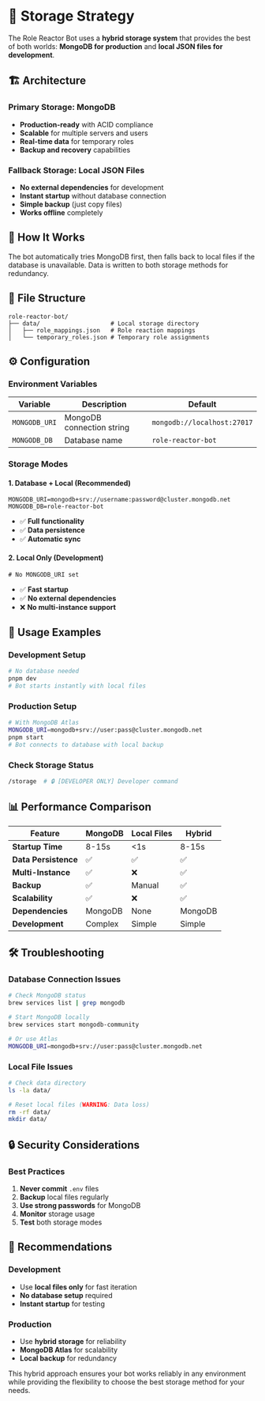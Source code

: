 # 💾 Storage Strategy

The Role Reactor Bot uses a **hybrid storage system** that provides the best of both worlds: **MongoDB for production** and **local JSON files for development**.

## 🏗️ Architecture

### **Primary Storage: MongoDB**
- **Production-ready** with ACID compliance
- **Scalable** for multiple servers and users
- **Real-time data** for temporary roles
- **Backup and recovery** capabilities

### **Fallback Storage: Local JSON Files**
- **No external dependencies** for development
- **Instant startup** without database connection
- **Simple backup** (just copy files)
- **Works offline** completely

## 🔄 How It Works

The bot automatically tries MongoDB first, then falls back to local files if the database is unavailable. Data is written to both storage methods for redundancy.

## 📁 File Structure

```
role-reactor-bot/
├── data/                    # Local storage directory
│   ├── role_mappings.json   # Role reaction mappings
│   └── temporary_roles.json # Temporary role assignments
```

## ⚙️ Configuration

### **Environment Variables**

| Variable | Description | Default |
|----------|-------------|---------|
| `MONGODB_URI` | MongoDB connection string | `mongodb://localhost:27017` |
| `MONGODB_DB` | Database name | `role-reactor-bot` |

### **Storage Modes**

#### **1. Database + Local (Recommended)**
```env
MONGODB_URI=mongodb+srv://username:password@cluster.mongodb.net
MONGODB_DB=role-reactor-bot
```
- ✅ **Full functionality**
- ✅ **Data persistence**
- ✅ **Automatic sync**

#### **2. Local Only (Development)**
```env
# No MONGODB_URI set
```
- ✅ **Fast startup**
- ✅ **No external dependencies**
- ❌ **No multi-instance support**

## 🚀 Usage Examples

### **Development Setup**
```bash
# No database needed
pnpm dev
# Bot starts instantly with local files
```

### **Production Setup**
```bash
# With MongoDB Atlas
MONGODB_URI=mongodb+srv://user:pass@cluster.mongodb.net
pnpm start
# Bot connects to database with local backup
```

### **Check Storage Status**
```bash
/storage  # 🔒 [DEVELOPER ONLY] Developer command
```

## 📊 Performance Comparison

| Feature | MongoDB | Local Files | Hybrid |
|---------|---------|-------------|--------|
| **Startup Time** | 8-15s | <1s | 8-15s |
| **Data Persistence** | ✅ | ✅ | ✅ |
| **Multi-Instance** | ✅ | ❌ | ✅ |
| **Backup** | ✅ | Manual | ✅ |
| **Scalability** | ✅ | ❌ | ✅ |
| **Dependencies** | MongoDB | None | MongoDB |
| **Development** | Complex | Simple | Simple |

## 🛠️ Troubleshooting

### **Database Connection Issues**
```bash
# Check MongoDB status
brew services list | grep mongodb

# Start MongoDB locally
brew services start mongodb-community

# Or use Atlas
MONGODB_URI=mongodb+srv://user:pass@cluster.mongodb.net
```

### **Local File Issues**
```bash
# Check data directory
ls -la data/

# Reset local files (WARNING: Data loss)
rm -rf data/
mkdir data/
```

## 🔒 Security Considerations

### **Best Practices**
1. **Never commit** `.env` files
2. **Backup** local files regularly
3. **Use strong passwords** for MongoDB
4. **Monitor** storage usage
5. **Test** both storage modes

## 🎯 Recommendations

### **Development**
- Use **local files only** for fast iteration
- **No database setup** required
- **Instant startup** for testing

### **Production**
- Use **hybrid storage** for reliability
- **MongoDB Atlas** for scalability
- **Local backup** for redundancy

This hybrid approach ensures your bot works reliably in any environment while providing the flexibility to choose the best storage method for your needs. 